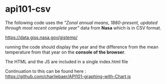 # api101-csv
The following code uses the *"Zonal annual means, 1880-present, updated through most recent complete year"* data from **Nasa** which is in CSV format.

https://data.giss.nasa.gov/gistemp/


running the code should display the year and the difference from the mean temperature from that year on the **console of the browser**.

The HTML and the JS are included in a single index.html file


Continuation to this can be found here : https://github.com/charliebaer/API101-graphing-with-Chart.js
